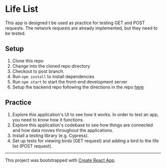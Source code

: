 # Life List

This app is designed t be used as practice for testing GET and POST requests. The network requests are already implemented, but they need to be tested.

## Setup

1. Clone this repo
1. Change into the cloned repo directory
1. Checkout to post branch.
1. Run `npm install` to install dependencies
1. Run `npm start` to start the front-end development server
1. Setup the backend repo following the directions in the repo [here](https://github.com/turingschool-examples/life-list-api)

## Practice

1. Explore this application's UI to see how it works. In order to test an app, you need to know how it functions.
1. Explore this application's codebase to see how things are connected and how data moves throughout the applications.
1. Install a testing library (e.g. Cypress).
1. Set up tests for viewing birds (GET request) and adding a bird to the life list (POST request).

---

This project was bootstrapped with [Create React App](https://github.com/facebook/create-react-app).
